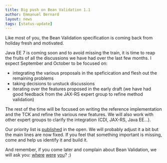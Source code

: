 ```yaml
---
title: Big push on Bean Validation 1.1
author: Emmanuel Bernard
layout: news
tags: [status-update]
---
```

Like most of you, the Bean Validation specification is coming back from holiday
fresh and motivated.

Java EE 7 is coming soon and to avoid missing the train, it is time to reap the fruits of all the discussions
we have had over the last few months. I expect September and October to be focused
on:

- integrating the various proposals in the speficication and flesh out
  the remaining problems
- taking decisions to unstuck discussions
- iterating over the features proposed in the early draft
  (we have had good feedback from the JAX-RS expert group to refine
  method validation)

The rest of the time will be focused on writing the reference implementation
and the TCK and refine the various new features.
We will also work with other expert groups to clarify the integration (CDI,
JAX-RS, Java EE...).

Our priority list is [published][priority-list] in the open. We will probably adjust it
a bit but the main lines are now fixed. If you feel that something important is missing,
come and help us identify it and build it.

And remember, if you come later and complain about Bean Validation, we will ask you:
[where](/contribute/) [were](https://github.com/beanvalidation/beanvalidation-spec)
[you](https://github.com/hibernate/hibernate-validator)? ;)

[priority-list]: /roadmap/#priorities
